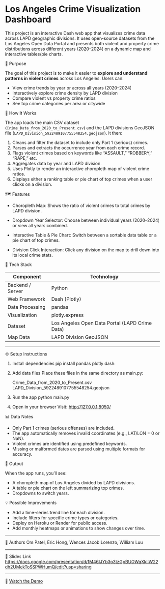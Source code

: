 # Los Angeles Crime Visualization Dashboard

This project is an interactive Dash web app that visualizes crime data across LAPD geographic divisions. It uses open-source datasets from the Los Angeles Open Data Portal and presents both violent and property crime distributions across different years (2020–2024) on a dynamic map and interactive tables/pie charts.

🎯 Purpose

The goal of this project is to make it easier to **explore and understand patterns in violent crimes** across Los Angeles. Users can:

* View crime trends by year or across all years (2020–2024)
* Interactively explore crime density by LAPD division
* Compare violent vs property crime ratios
* See top crime categories per area or citywide

 🧠 How It Works

The app loads the main CSV dataset (`Crime_Data_from_2020_to_Present.csv`) and the LAPD divisions GeoJSON file (`LAPD_Division_5922489107755548254.geojson`).
It then:

1. Cleans and filter the dataset to include only Part 1 (serious) crimes.
2. Parses and extracts the occurrence year from each crime record.
3. Flags violent crimes based on keywords like “ASSAULT,” “ROBBERY,” “RAPE,” etc.
4. Aggregates data by year and LAPD division.
5. Uses Plotly to render an interactive choropleth map of violent crime ratios.
6. Displays either a ranking table or pie chart of top crimes when a user clicks on a division.

🗺️ Features

* Choropleth Map:
  Shows the ratio of violent crimes to total crimes by LAPD division.

* Dropdown Year Selector:
  Choose between individual years (2020–2024) or view all years combined.

* Interactive Table & Pie Chart:
  Switch between a sortable data table or a pie chart of top crimes.

* Division Click Interaction:
  Click any division on the map to drill down into its local crime stats.


🧩 Tech Stack

| Component        | Technology                                     |
| ---------------- | ---------------------------------------------- |
| Backend / Server | Python                                         |
| Web Framework    | Dash (Plotly)                                  |
| Data Processing  | pandas                                         |
| Visualization    | plotly.express                                 |
| Dataset          | Los Angeles Open Data Portal (LAPD Crime Data) |
| Map Data         | LAPD Division GeoJSON                          |

---

⚙️ Setup Instructions

1. Install dependencies
   pip install pandas plotly dash

2. Add data files
   Place these files in the same directory as main.py:

   Crime_Data_from_2020_to_Present.csv
   LAPD_Division_5922489107755548254.geojson

3. Run the app
   python main.py

4. Open in your browser
   Visit:
   http://127.0.0.1:8050/

📊 Data Notes

* Only Part 1 crimes (serious offenses) are included.
* The app automatically removes invalid coordinates (e.g., LAT/LON = 0 or NaN).
* Violent crimes are identified using predefined keywords.
* Missing or malformed dates are parsed using multiple formats for accuracy.

📸 Output

When the app runs, you’ll see:

* A choropleth map of Los Angeles divided by LAPD divisions.
* A table or pie chart on the left summarizing top crimes.
* Dropdowns to switch years.


💡 Possible Improvements

* Add a time-series trend line for each division.
* Include filters for specific crime types or categories.
* Deploy on Heroku or Render for public access.
* Add monthly heatmaps or animations to show changes over time.

---

👤 Authors
Om Patel, Eric Hong, Wences Jacob Lorenzo, William Luu

---

🔗 Slides Link
https://docs.google.com/presentation/d/1M46lJYb3p3tzGpBUOWqXklIW22dh2UMekToSSPWHumQ/edit?usp=sharing

---
🎥 [Watch the Demo](https://docs.google.com/file/d/1XBzGRQTItT6BPszTZ1T7xvfpfoj07nuU/preview)
